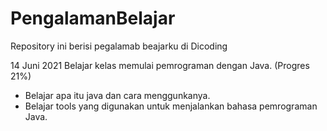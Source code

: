 # PengalamanBelajar
Repository ini berisi pegalamab beajarku di Dicoding

14 Juni 2021
Belajar kelas memulai pemrograman dengan Java. (Progres 21%)
  * Belajar apa itu java dan cara menggunkanya.
  * Belajar tools yang digunakan untuk menjalankan bahasa pemrograman Java.
